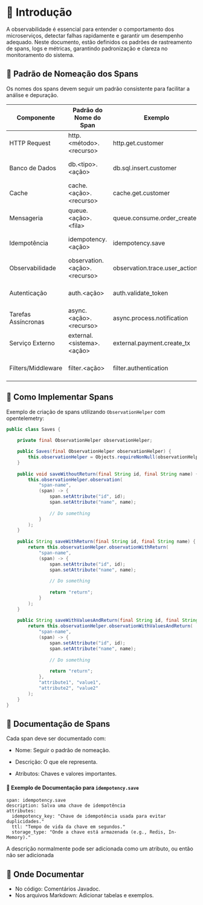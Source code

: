# 📌 Introdução

A observabilidade é essencial para entender o comportamento 
dos microserviços, detectar falhas rapidamente e 
garantir um desempenho adequado. Neste documento, 
estão definidos os padrões de rastreamento de spans, 
logs e métricas, garantindo padronização e clareza no 
monitoramento do sistema.

## 📌 Padrão de Nomeação dos Spans

Os nomes dos spans devem seguir um padrão consistente para 
facilitar a análise e depuração.

| Componente         | Padrão do Nome do Span           | Exemplo                          | Observação                              |
|--------------------|----------------------------------|----------------------------------|-----------------------------------------|
| HTTP Request       | http.\<método\>.\<recurso\>      | http.get.customer                | Requisições externas                    |
| Banco de Dados     | db.\<tipo\>.\<ação\>             | db.sql.insert.customer           | Suporte a SQL e NoSQL                   |
| Cache              | cache.\<ação\>.\<recurso\>       | cache.get.customer               | Memcached, Redis, etc.                  |
| Mensageria         | queue.\<ação\>.\<fila\>          | queue.consume.order_created      | Kafka, RabbitMQ, etc.                   |
| Idempotência       | idempotency.\<ação\>             | idempotency.save                 | Para salvar, buscar ou remover         |
| Observabilidade    | observation.\<ação\>.\<recurso\> | observation.trace.user_action    | Logs, métricas, tracing                |
| Autenticação       | auth.\<ação\>                    | auth.validate_token              | Login, validação, permissões           |
| Tarefas Assíncronas| async.\<ação\>.\<recurso\>       | async.process.notification       | Processos em background                |
| Serviço Externo    | external.\<sistema\>.\<ação\>    | external.payment.create_tx       | APIs externas                          |
| Filters/Middleware | filter.\<ação\>                  | filter.authentication            | Para spans em filtros e middlewares    |

## 📌 Como Implementar Spans

Exemplo de criação de spans utilizando `ObservationHelper` com opentelemetry:

```java
public class Saves {
    
    private final ObservationHelper observationHelper;

    public Saves(final ObservationHelper observationHelper) {
        this.observationHelper = Objects.requireNonNull(observationHelper);
    }
    
    public void saveWithoutReturn(final String id, final String name) {
        this.observationHelper.observation(
            "span-name",
            (span) -> {
                span.setAttribute("id", id);
                span.setAttribute("name", name);
                
                // Do something
            }
        );
    }
    
    public String saveWithReturn(final String id, final String name) {
        return this.observationHelper.observationWithReturn(
            "span-name",
            (span) -> {
                span.setAttribute("id", id);
                span.setAttribute("name", name);
                
                // Do something
                
                return "return";
            }
        );
    }
    
    public String saveWithValuesAndReturn(final String id, final String name) {
        return this.observationHelper.observationWithValuesAndReturn(
            "span-name",
            (span) -> {
                span.setAttribute("id", id);
                span.setAttribute("name", name);
                
                // Do something
                
                return "return";
            },
            "attribute1", "value1",
            "attribute2", "value2"
        );
    }
}
```

## 📌 Documentação de Spans

Cada span deve ser documentado com:

- Nome: Seguir o padrão de nomeação.

- Descrição: O que ele representa.

- Atributos: Chaves e valores importantes.

#### 📄 Exemplo de Documentação para `idempotency.save`

```text
span: idempotency.save
description: Salva uma chave de idempotência
attributes:
  idempotency_key: "Chave de idempotência usada para evitar duplicidades."
  ttl: "Tempo de vida da chave em segundos."
  storage_type: "Onde a chave está armazenada (e.g., Redis, In-Memory)."
```
A descrição normalmente pode ser adicionada como um atributo, 
ou então não ser adicionada

## 📌 Onde Documentar

- No código: Comentários Javadoc.
- Nos arquivos Markdown: Adicionar tabelas e exemplos.